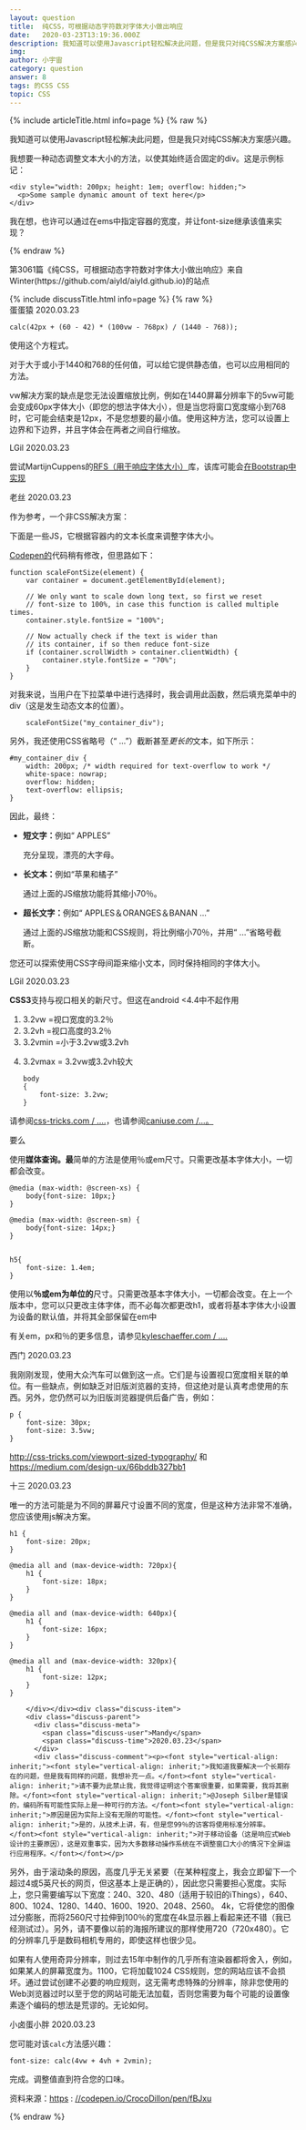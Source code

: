```yaml
---
layout: question
title:  纯CSS，可根据动态字符数对字体大小做出响应
date:   2020-03-23T13:19:36.000Z
description: 我知道可以使用Javascript轻松解决此问题，但是我只对纯CSS解决方案感兴趣。 我想要一种动态调整文本大小的方法，以使其始终适合固定的div。这...
img: 
author: 小宇宙
category: question
answer: 8
tags: 的CSS CSS
topic: CSS
---
```

<div class="article-root">
  <div class="article">
    {% include articleTitle.html info=page %}
    {% raw %}
    <div class="article-content"><p><font style="vertical-align: inherit;"><font style="vertical-align: inherit;">我知道可以使用Javascript轻松解决此问题，但是我只对纯CSS解决方案感兴趣。 </font></font></p>

<p><font style="vertical-align: inherit;"><font style="vertical-align: inherit;">我想要一种动态调整文本大小的方法，以使其始终适合固定的div。</font><font style="vertical-align: inherit;">这是示例标记：</font></font></p>

<p></p><div class="snippet" data-lang="js" data-hide="false">
<div class="snippet-code">
<pre class="snippet-code-html lang-html prettyprint-override"><code>&lt;div style="width: 200px; height: 1em; overflow: hidden;"&gt;<font></font>
  &lt;p&gt;Some sample dynamic amount of text here&lt;/p&gt;<font></font>
&lt;/div&gt;</code></pre>
</div>
</div>
<p></p>

<p><font style="vertical-align: inherit;"><font style="vertical-align: inherit;">我在想，也许可以通过在ems中指定容器的宽度，并让font-size继承该值来实现？</font></font></p></div>
    {% endraw %}
  </div>
  <p class="winter_mark">第3061篇《纯CSS，可根据动态字符数对字体大小做出响应》来自Winter(https://github.com/aiyld/aiyld.github.io)的站点</p>
  <div class="discuss-wrapper">
    {% include discussTitle.html info=page %}
    {% raw %}
    <div class="discuss-item">
        <div class="discuss-parent">
          <div class="discuss-meta">
            <span class="discuss-user">蛋蛋猿</span>
            <span class="discuss-time">2020.03.23</span>
          </div>
          <div class="discuss-comment"><pre><code>calc(42px + (60 - 42) * (100vw - 768px) / (1440 - 768));
</code></pre>

<p><font style="vertical-align: inherit;"><font style="vertical-align: inherit;">使用这个方程式。</font></font></p>

<p><font style="vertical-align: inherit;"><font style="vertical-align: inherit;">对于大于或小于1440和768的任何值，可以给它提供静态值，也可以应用相同的方法。</font></font></p>

<p><font style="vertical-align: inherit;"><font style="vertical-align: inherit;">vw解决方案的缺点是您无法设置缩放比例，例如在1440屏幕分辨率下的5vw可能会变成60px字体大小（即您的想法字体大小），但是当您将窗口宽度缩小到768时，它可能会结束是12px，不是您想要的最小值。</font><font style="vertical-align: inherit;">使用这种方法，您可以设置上边界和下边界，并且字体会在两者之间自行缩放。</font></font></p></div>
        </div></div><div class="discuss-item">
        <div class="discuss-parent">
          <div class="discuss-meta">
            <span class="discuss-user">LGil</span>
            <span class="discuss-time">2020.03.23</span>
          </div>
          <div class="discuss-comment"><p><font style="vertical-align: inherit;"><font style="vertical-align: inherit;">尝试</font><font style="vertical-align: inherit;">MartijnCuppens的</font></font><a href="https://github.com/MartijnCuppens/rfs" rel="nofollow noreferrer"><font style="vertical-align: inherit;"><font style="vertical-align: inherit;">RFS（用于响应字体大小）</font></font></a><font style="vertical-align: inherit;"><font style="vertical-align: inherit;">库，该库可能会</font></font><a href="https://github.com/twbs/bootstrap/pull/23816" rel="nofollow noreferrer"><font style="vertical-align: inherit;"><font style="vertical-align: inherit;">在Bootstrap中实现</font></font></a></p></div>
        </div></div><div class="discuss-item">
        <div class="discuss-parent">
          <div class="discuss-meta">
            <span class="discuss-user">老丝</span>
            <span class="discuss-time">2020.03.23</span>
          </div>
          <div class="discuss-comment"><p><font style="vertical-align: inherit;"><font style="vertical-align: inherit;">作为参考，一个非CSS解决方案：</font></font></p>

<p><font style="vertical-align: inherit;"><font style="vertical-align: inherit;">下面是一些JS，它根据容器内的文本长度来调整字体大小。</font></font></p>

<p><a href="https://codepen.io/MarsAndBack/pen/WYvvRP?editors=1111" rel="nofollow noreferrer"><font style="vertical-align: inherit;"><font style="vertical-align: inherit;">Codepen的</font></font></a><font style="vertical-align: inherit;"><font style="vertical-align: inherit;">代码稍有修改，但思路如下：</font></font></p>

<pre><code>function scaleFontSize(element) {<font></font>
    var container = document.getElementById(element);<font></font>
<font></font>
    // We only want to scale down long text, so first we reset<font></font>
    // font-size to 100%, in case this function is called multiple times.<font></font>
    container.style.fontSize = "100%";<font></font>
<font></font>
    // Now actually check if the text is wider than<font></font>
    // its container, if so then reduce font-size<font></font>
    if (container.scrollWidth &gt; container.clientWidth) {<font></font>
        container.style.fontSize = "70%";<font></font>
    }<font></font>
}<font></font>
</code></pre>

<p><font style="vertical-align: inherit;"><font style="vertical-align: inherit;">对我来说，当用户在下拉菜单中进行选择时，我会调用此函数，然后填充菜单中的div（这是发生动态文本的位置）。</font></font></p>

<pre><code>    scaleFontSize("my_container_div");
</code></pre>

<p><font style="vertical-align: inherit;"><font style="vertical-align: inherit;">另外，我还使用CSS省略号（“ ...”）截断甚至</font></font><em><font style="vertical-align: inherit;"><font style="vertical-align: inherit;">更长的</font></font></em><font style="vertical-align: inherit;"><font style="vertical-align: inherit;">文本，如下所示：</font></font></p>

<pre><code>#my_container_div {<font></font>
    width: 200px; /* width required for text-overflow to work */<font></font>
    white-space: nowrap;<font></font>
    overflow: hidden;<font></font>
    text-overflow: ellipsis;<font></font>
}<font></font>
</code></pre>

<p><font style="vertical-align: inherit;"><font style="vertical-align: inherit;">因此，最终：</font></font></p>

<ul>
<li><p><strong><font style="vertical-align: inherit;"><font style="vertical-align: inherit;">短文字：</font></font></strong><font style="vertical-align: inherit;"><font style="vertical-align: inherit;">例如“ APPLES”</font></font></p>

<p><font style="vertical-align: inherit;"><font style="vertical-align: inherit;">充分呈现，漂亮的大字母。</font></font></p></li>
<li><p><strong><font style="vertical-align: inherit;"><font style="vertical-align: inherit;">长文本：</font></font></strong><font style="vertical-align: inherit;"><font style="vertical-align: inherit;">例如“苹果和橘子”</font></font></p>

<p><font style="vertical-align: inherit;"><font style="vertical-align: inherit;">通过上面的JS缩放功能将其缩小70％。</font></font></p></li>
<li><p><strong><font style="vertical-align: inherit;"><font style="vertical-align: inherit;">超长文字：</font></font></strong><font style="vertical-align: inherit;"><font style="vertical-align: inherit;">例如“ APPLES＆ORANGES＆BANAN ...”</font></font></p>

<p><font style="vertical-align: inherit;"><font style="vertical-align: inherit;">通过上面的JS缩放功能和CSS规则，将比例缩小70％，并用“ ...”省略号截断。</font></font></p></li>
</ul>

<p><font style="vertical-align: inherit;"><font style="vertical-align: inherit;">您还可以探索使用CSS字母间距来缩小文本，同时保持相同的字体大小。</font></font></p></div>
        </div></div><div class="discuss-item">
        <div class="discuss-parent">
          <div class="discuss-meta">
            <span class="discuss-user">LGil</span>
            <span class="discuss-time">2020.03.23</span>
          </div>
          <div class="discuss-comment"><p><strong><font style="vertical-align: inherit;"><font style="vertical-align: inherit;">CSS3</font></font></strong><font style="vertical-align: inherit;"><font style="vertical-align: inherit;">支持与视口相关的新尺寸。</font><font style="vertical-align: inherit;">但这在android &lt;4.4中不起作用</font></font></p>

<ol>
<li><font style="vertical-align: inherit;"><font style="vertical-align: inherit;">3.2vw =视口宽度的3.2％</font></font></li>
<li><font style="vertical-align: inherit;"><font style="vertical-align: inherit;">3.2vh =视口高度的3.2％</font></font></li>
<li><font style="vertical-align: inherit;"><font style="vertical-align: inherit;">3.2vmin =小于3.2vw或3.2vh</font></font></li>
<li><p><font style="vertical-align: inherit;"><font style="vertical-align: inherit;">3.2vmax = 3.2vw或3.2vh较大</font></font></p>

<pre><code>body<font></font>
{<font></font>
    font-size: 3.2vw;<font></font>
}<font></font>
</code></pre></li>
</ol>

<p><font style="vertical-align: inherit;"><font style="vertical-align: inherit;">请参阅</font></font><a href="http://css-tricks.com/viewport-sized-typography/"><font style="vertical-align: inherit;"><font style="vertical-align: inherit;">css-tricks.com / ....</font></font></a><font style="vertical-align: inherit;"><font style="vertical-align: inherit;">，也</font><font style="vertical-align: inherit;">请参阅</font></font><a href="http://caniuse.com/viewport-units"><font style="vertical-align: inherit;"><font style="vertical-align: inherit;">caniuse.com /...。</font></font></a> </p>

<p><font style="vertical-align: inherit;"><font style="vertical-align: inherit;">要么 </font></font></p>

<p><font style="vertical-align: inherit;"><font style="vertical-align: inherit;">使用</font></font><strong><font style="vertical-align: inherit;"><font style="vertical-align: inherit;">媒体查询。最</font></font></strong><font style="vertical-align: inherit;"><font style="vertical-align: inherit;">简单的方法是使用％或em尺寸。</font><font style="vertical-align: inherit;">只需更改基本字体大小，一切都会改变。</font></font></p>

<pre><code>@media (max-width: @screen-xs) {<font></font>
    body{font-size: 10px;}<font></font>
}<font></font>
<font></font>
@media (max-width: @screen-sm) {<font></font>
    body{font-size: 14px;}<font></font>
}<font></font>
<font></font>
<font></font>
h5{<font></font>
    font-size: 1.4em;<font></font>
}<font></font>
</code></pre>

<p><font style="vertical-align: inherit;"><font style="vertical-align: inherit;">使用以</font></font><strong><font style="vertical-align: inherit;"><font style="vertical-align: inherit;">％或em为单位的</font></font></strong><font style="vertical-align: inherit;"><font style="vertical-align: inherit;">尺寸</font><font style="vertical-align: inherit;">。</font><font style="vertical-align: inherit;">只需更改基本字体大小，一切都会改变。</font><font style="vertical-align: inherit;">在上一个版本中，您可以只更改主体字体，而不必每次都更改h1，或者将基本字体大小设置为设备的默认值，并将其全部保留在em中</font></font></p>

<p><font style="vertical-align: inherit;"><font style="vertical-align: inherit;">有关em，px和％的更多信息，</font><font style="vertical-align: inherit;">请参见</font></font><a href="http://kyleschaeffer.com/development/css-font-size-em-vs-px-vs-pt-vs/"><font style="vertical-align: inherit;"><font style="vertical-align: inherit;">kyleschaeffer.com / ....</font></font></a><font style="vertical-align: inherit;"></font></p></div>
        </div></div><div class="discuss-item">
        <div class="discuss-parent">
          <div class="discuss-meta">
            <span class="discuss-user">西门</span>
            <span class="discuss-time">2020.03.23</span>
          </div>
          <div class="discuss-comment"><p><font style="vertical-align: inherit;"><font style="vertical-align: inherit;">我刚刚发现，使用大众汽车可以做到这一点。</font><font style="vertical-align: inherit;">它们是与设置视口宽度相关联的单位。</font><font style="vertical-align: inherit;">有一些缺点，例如缺乏对旧版浏览器的支持，但这绝对是认真考虑使用的东西。</font><font style="vertical-align: inherit;">另外，您仍然可以为旧版浏览器提供后备广告，例如：</font></font></p>

<pre><code>p {<font></font>
    font-size: 30px;<font></font>
    font-size: 3.5vw;<font></font>
}<font></font>
</code></pre>

<p><a href="http://css-tricks.com/viewport-sized-typography/"><font style="vertical-align: inherit;"><font style="vertical-align: inherit;">http://css-tricks.com/viewport-sized-typography/</font></font></a><font style="vertical-align: inherit;"><font style="vertical-align: inherit;"> 
和 
 </font></font><a href="https://medium.com/design-ux/66bddb327bb1"><font style="vertical-align: inherit;"><font style="vertical-align: inherit;">https://medium.com/design-ux/66bddb327bb1</font></font></a></p></div>
        </div></div><div class="discuss-item">
        <div class="discuss-parent">
          <div class="discuss-meta">
            <span class="discuss-user">十三</span>
            <span class="discuss-time">2020.03.23</span>
          </div>
          <div class="discuss-comment"><p><font style="vertical-align: inherit;"><font style="vertical-align: inherit;">唯一的方法可能是为不同的屏幕尺寸设置不同的宽度，但是这种方法非常不准确，您应该使用js解决方案。</font></font></p>

<pre><code>h1 {<font></font>
    font-size: 20px;<font></font>
}<font></font>
<font></font>
@media all and (max-device-width: 720px){<font></font>
    h1 {<font></font>
        font-size: 18px;<font></font>
    }<font></font>
}<font></font>
<font></font>
@media all and (max-device-width: 640px){<font></font>
    h1 {<font></font>
        font-size: 16px;<font></font>
    }<font></font>
}<font></font>
<font></font>
@media all and (max-device-width: 320px){<font></font>
    h1 {<font></font>
        font-size: 12px;<font></font>
    }<font></font>
}<font></font>
</code></pre></div>
        </div></div><div class="discuss-item">
        <div class="discuss-parent">
          <div class="discuss-meta">
            <span class="discuss-user">Mandy</span>
            <span class="discuss-time">2020.03.23</span>
          </div>
          <div class="discuss-comment"><p><font style="vertical-align: inherit;"><font style="vertical-align: inherit;">我知道我要解决一个长期存在的问题，但是我有同样的问题，我想补充一点。</font><font style="vertical-align: inherit;">请不要为此禁止我，我觉得证明这个答案很重要，如果需要，我将其删除。</font><font style="vertical-align: inherit;">@Joseph Silber是错误的，编码所有可能性实际上是一种可行的方法。</font><font style="vertical-align: inherit;">原因是因为实际上没有无限的可能性。</font><font style="vertical-align: inherit;">是的，从技术上讲，有，但是您99％的访客将使用标准分辨率。</font><font style="vertical-align: inherit;">对于移动设备（这是响应式Web设计的主要原因），这是双重事实，因为大多数移动操作系统在不调整窗口大小的情况下全屏运行应用程序。</font></font></p>

<p><font style="vertical-align: inherit;"><font style="vertical-align: inherit;">另外，由于滚动条的原因，高度几乎无关紧要（在某种程度上，我会立即留下一个超过4或5英尺长的网页，但这基本上是正确的），因此您只需要担心宽度。</font><font style="vertical-align: inherit;">实际上，您只需要编写以下宽度：240、320、480（适用于较旧的iThings），640、800、1024、1280、1440、1600、1920、2048、2560。 4k，它将使您的图像过分膨胀，而将2560尺寸拉伸到100％的宽度在4k显示器上看起来还不错（我已经测试过）。</font><font style="vertical-align: inherit;">另外，请不要像以前的海报所建议的那样使用720（720x480）。</font><font style="vertical-align: inherit;">它的分辨率几乎是数码相机专用的，即使这样也很少见。</font></font></p>

<p><font style="vertical-align: inherit;"><font style="vertical-align: inherit;">如果有人使用奇异分辨率，则过去15年中制作的几乎所有渲染器都将舍入，例如，如果某人的屏幕宽度为。</font><font style="vertical-align: inherit;">1100，它将加载1024 CSS规则，您的网站应该不会损坏。</font><font style="vertical-align: inherit;">通过尝试创建不必要的响应规则，这无需考虑特殊的分辨率，除非您使用的Web浏览器过时以至于您的网站可能无法加载，否则您需要为每个可能的设置像素逐个编码的想法是荒谬的。无论如何。</font></font></p></div>
        </div></div><div class="discuss-item">
        <div class="discuss-parent">
          <div class="discuss-meta">
            <span class="discuss-user">小卤蛋小胖</span>
            <span class="discuss-time">2020.03.23</span>
          </div>
          <div class="discuss-comment"><p><font style="vertical-align: inherit;"><font style="vertical-align: inherit;">您可能对该</font></font><code>calc</code><font style="vertical-align: inherit;"><font style="vertical-align: inherit;">方法</font><font style="vertical-align: inherit;">感兴趣</font><font style="vertical-align: inherit;">：</font></font></p>

<pre><code>font-size: calc(4vw + 4vh + 2vmin);
</code></pre>

<p><font style="vertical-align: inherit;"><font style="vertical-align: inherit;">完成。</font><font style="vertical-align: inherit;">调整值直到符合您的口味。</font></font></p>

<p><font style="vertical-align: inherit;"><font style="vertical-align: inherit;">资料来源：</font><a href="https://codepen.io/CrocoDillon/pen/fBJxu" rel="noreferrer"><font style="vertical-align: inherit;">https</font></a><font style="vertical-align: inherit;"> : </font></font><a href="https://codepen.io/CrocoDillon/pen/fBJxu" rel="noreferrer"><font style="vertical-align: inherit;"><font style="vertical-align: inherit;">//codepen.io/CrocoDillon/pen/fBJxu</font></font></a></p></div>
        </div></div>
    {% endraw %}
  </div>
<div>
